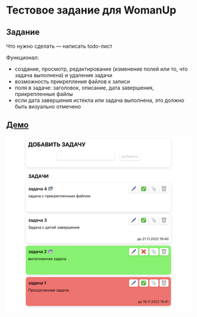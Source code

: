 # Тестовое задание для WomanUp

## Задание

Что нужно сделать — написать todo-лист

Функционал:

-   создание, просмотр, редактирование (изменение полей или то, что задача выполнена) и удаление задачи
-   возможность прикрепления файлов к записи
-   поля в задаче: заголовок, описание, дата завершения, прикрепленные файлы
-   если дата завершения истекла или задача выполнена, это должно быть визуально отмечено

## [Демо](https://front-test-4d257.web.app)

![screenshot](./screenshot.png)
